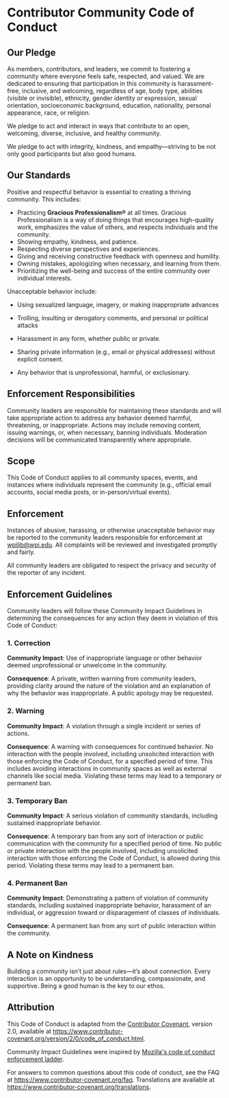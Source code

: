 # Contributor Community Code of Conduct

## Our Pledge

As members, contributors, and leaders, we commit to fostering a community where everyone feels safe, respected, and valued. We are dedicated to ensuring that participation in this community is harassment-free, inclusive, and welcoming, regardless of age, body type, abilities (visible or invisible), ethnicity, gender identity or expression, sexual orientation, socioeconomic background, education, nationality, personal appearance, race, or religion.

We pledge to act and interact in ways that contribute to an open, welcoming, diverse, inclusive, and healthy community.

We pledge to act with integrity, kindness, and empathy—striving to be not only good participants but also good humans.


## Our Standards

Positive and respectful behavior is essential to creating a thriving community. This includes:

* Practicing **Gracious Professionalism®** at all times. Gracious Professionalism
  is a way of doing things that encourages high-quality work, emphasizes the
  value of others, and respects individuals and the community.
* Showing empathy, kindness, and patience.
* Respecting diverse perspectives and experiences.
* Giving and receiving constructive feedback with openness and humility.
* Owning mistakes, apologizing when necessary, and learning from them.
* Prioritizing the well-being and success of the entire community over individual interests.

Unacceptable behavior include:

* Using sexualized language, imagery, or making inappropriate advances
* Trolling, insulting or derogatory comments, and personal or political attacks
* Harassment in any form, whether public or private.
* Sharing private information (e.g., email or physical addresses) without explicit consent.

* Any behavior that is unprofessional, harmful, or exclusionary.

## Enforcement Responsibilities

Community leaders are responsible for maintaining these standards and will take appropriate action to address any behavior deemed harmful, threatening, or inappropriate. Actions may include removing content, issuing warnings, or, when necessary, banning individuals. Moderation decisions will be communicated transparently where appropriate.

## Scope

This Code of Conduct applies to all community spaces, events, and instances where individuals represent the community (e.g., official email accounts, social media posts, or in-person/virtual events).

## Enforcement

Instances of abusive, harassing, or otherwise unacceptable behavior may be
reported to the community leaders responsible for enforcement at
[wpilib@wpi.edu](mailto:wpilib@wpi.edu).
All complaints will be reviewed and investigated promptly and fairly.

All community leaders are obligated to respect the privacy and security of the
reporter of any incident.

## Enforcement Guidelines

Community leaders will follow these Community Impact Guidelines in determining
the consequences for any action they deem in violation of this Code of Conduct:

### 1. Correction

**Community Impact**: Use of inappropriate language or other behavior deemed
unprofessional or unwelcome in the community.

**Consequence**: A private, written warning from community leaders, providing
clarity around the nature of the violation and an explanation of why the
behavior was inappropriate. A public apology may be requested.

### 2. Warning

**Community Impact**: A violation through a single incident or series
of actions.

**Consequence**: A warning with consequences for continued behavior. No
interaction with the people involved, including unsolicited interaction with
those enforcing the Code of Conduct, for a specified period of time. This
includes avoiding interactions in community spaces as well as external channels
like social media. Violating these terms may lead to a temporary or
permanent ban.

### 3. Temporary Ban

**Community Impact**: A serious violation of community standards, including
sustained inappropriate behavior.

**Consequence**: A temporary ban from any sort of interaction or public
communication with the community for a specified period of time. No public or
private interaction with the people involved, including unsolicited interaction
with those enforcing the Code of Conduct, is allowed during this period.
Violating these terms may lead to a permanent ban.

### 4. Permanent Ban

**Community Impact**: Demonstrating a pattern of violation of community
standards, including sustained inappropriate behavior, harassment of an
individual, or aggression toward or disparagement of classes of individuals.

**Consequence**: A permanent ban from any sort of public interaction within
the community.

## A Note on Kindness
Building a community isn’t just about rules—it’s about connection. Every interaction is an opportunity to be understanding, compassionate, and supportive. Being a good human is the key to our ethos.

## Attribution

This Code of Conduct is adapted from the [Contributor Covenant][homepage],
version 2.0, available at
https://www.contributor-covenant.org/version/2/0/code_of_conduct.html.

Community Impact Guidelines were inspired by [Mozilla's code of conduct
enforcement ladder](https://github.com/mozilla/diversity).

[homepage]: https://www.contributor-covenant.org

For answers to common questions about this code of conduct, see the FAQ at
https://www.contributor-covenant.org/faq. Translations are available at
https://www.contributor-covenant.org/translations.
